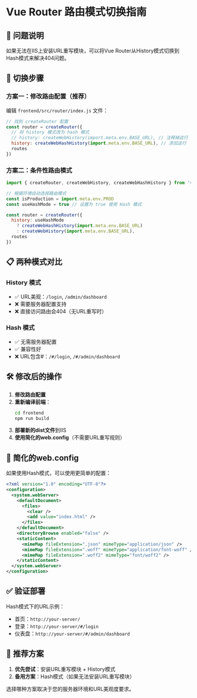# Vue Router 路由模式切换指南

## 🎯 问题说明

如果无法在IIS上安装URL重写模块，可以将Vue Router从History模式切换到Hash模式来解决404问题。

## 🔄 切换步骤

### 方案一：修改路由配置（推荐）

编辑 `frontend/src/router/index.js` 文件：

```javascript
// 找到 createRouter 配置
const router = createRouter({
  // 将 history 模式改为 hash 模式
  // history: createWebHistory(import.meta.env.BASE_URL), // 注释掉这行
  history: createWebHashHistory(import.meta.env.BASE_URL), // 添加这行
  routes
})
```

### 方案二：条件性路由模式

```javascript
import { createRouter, createWebHistory, createWebHashHistory } from 'vue-router'

// 根据环境自动选择路由模式
const isProduction = import.meta.env.PROD
const useHashMode = true // 设置为 true 使用 Hash 模式

const router = createRouter({
  history: useHashMode 
    ? createWebHashHistory(import.meta.env.BASE_URL)
    : createWebHistory(import.meta.env.BASE_URL),
  routes
})
```

## 📋 两种模式对比

### History 模式
- ✅ URL美观：`/login`, `/admin/dashboard`
- ❌ 需要服务器配置支持
- ❌ 直接访问路由会404（无URL重写时）

### Hash 模式  
- ✅ 无需服务器配置
- ✅ 兼容性好
- ❌ URL包含#：`/#/login`, `/#/admin/dashboard`

## 🛠️ 修改后的操作

1. **修改路由配置**
2. **重新编译前端**：
   ```bash
   cd frontend
   npm run build
   ```
3. **部署新的dist文件**到IIS
4. **使用简化的web.config**（不需要URL重写规则）

## 🔧 简化的web.config

如果使用Hash模式，可以使用更简单的配置：

```xml
<?xml version="1.0" encoding="UTF-8"?>
<configuration>
  <system.webServer>
    <defaultDocument>
      <files>
        <clear />
        <add value="index.html" />
      </files>
    </defaultDocument>
    <directoryBrowse enabled="false" />
    <staticContent>
      <mimeMap fileExtension=".json" mimeType="application/json" />
      <mimeMap fileExtension=".woff" mimeType="application/font-woff" />
      <mimeMap fileExtension=".woff2" mimeType="font/woff2" />
    </staticContent>
  </system.webServer>
</configuration>
```

## ✅ 验证部署

Hash模式下的URL示例：
- 首页：`http://your-server/`
- 登录：`http://your-server/#/login`
- 仪表盘：`http://your-server/#/admin/dashboard`

## 🎯 推荐方案

1. **优先尝试**：安装URL重写模块 + History模式
2. **备用方案**：Hash模式（如果无法安装URL重写模块）

选择哪种方案取决于您的服务器环境和URL美观度要求。
